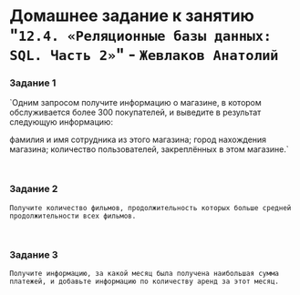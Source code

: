 # Домашнее задание к занятию "`12.4. «Реляционные базы данных: SQL. Часть 2»`" - `Жевлаков Анатолий`


### Задание 1

`Одним запросом получите информацию о магазине, в котором обслуживается более 300 покупателей, и выведите в результат следующую информацию:

фамилия и имя сотрудника из этого магазина;
город нахождения магазина;
количество пользователей, закреплённых в этом магазине.`


```


```

### Задание 2

`Получите количество фильмов, продолжительность которых больше средней продолжительности всех фильмов.`

```


```

### Задание 3

`Получите информацию, за какой месяц была получена наибольшая сумма платежей, и добавьте информацию по количеству аренд за этот месяц.`

```


```


